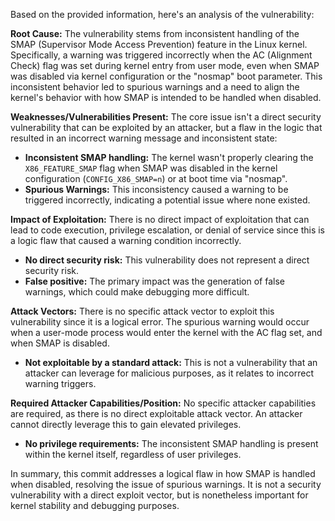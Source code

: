 Based on the provided information, here's an analysis of the vulnerability:

**Root Cause:**
The vulnerability stems from inconsistent handling of the SMAP (Supervisor Mode Access Prevention) feature in the Linux kernel. Specifically, a warning was triggered incorrectly when the AC (Alignment Check) flag was set during kernel entry from user mode, even when SMAP was disabled via kernel configuration or the "nosmap" boot parameter. This inconsistent behavior led to spurious warnings and a need to align the kernel's behavior with how SMAP is intended to be handled when disabled.

**Weaknesses/Vulnerabilities Present:**
The core issue isn't a direct security vulnerability that can be exploited by an attacker, but a flaw in the logic that resulted in an incorrect warning message and inconsistent state:
*   **Inconsistent SMAP handling:** The kernel wasn't properly clearing the `X86_FEATURE_SMAP` flag when SMAP was disabled in the kernel configuration (`CONFIG_X86_SMAP=n`) or at boot time via "nosmap".
*   **Spurious Warnings:** This inconsistency caused a warning to be triggered incorrectly, indicating a potential issue where none existed.

**Impact of Exploitation:**
There is no direct impact of exploitation that can lead to code execution, privilege escalation, or denial of service since this is a logic flaw that caused a warning condition incorrectly.
*   **No direct security risk:** This vulnerability does not represent a direct security risk.
*   **False positive:** The primary impact was the generation of false warnings, which could make debugging more difficult.

**Attack Vectors:**
There is no specific attack vector to exploit this vulnerability since it is a logical error. The spurious warning would occur when a user-mode process would enter the kernel with the AC flag set, and when SMAP is disabled.
*   **Not exploitable by a standard attack:**  This is not a vulnerability that an attacker can leverage for malicious purposes, as it relates to incorrect warning triggers.

**Required Attacker Capabilities/Position:**
No specific attacker capabilities are required, as there is no direct exploitable attack vector. An attacker cannot directly leverage this to gain elevated privileges.
*   **No privilege requirements:** The inconsistent SMAP handling is present within the kernel itself, regardless of user privileges.

In summary, this commit addresses a logical flaw in how SMAP is handled when disabled, resolving the issue of spurious warnings. It is not a security vulnerability with a direct exploit vector, but is nonetheless important for kernel stability and debugging purposes.